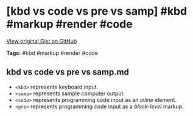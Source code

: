 # [kbd vs code vs pre vs samp] #kbd #markup #render #code

[View original Gist on GitHub](https://gist.github.com/Integralist/6d63e271c9301627d560b4786f629cac)

**Tags:** #kbd #markup #render #code

## kbd vs code vs pre vs samp.md

- `<kbd>` represents keyboard input.
- `<samp>` represents sample computer output.
- `<code>` represents programming code input as an _inline_ element. 
- `<pre>` represents programming code input as a _block-level_ markup.

